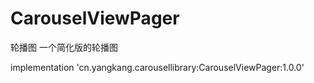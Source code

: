 # CarouselViewPager
轮播图
一个简化版的轮播图

implementation 'cn.yangkang.carousellibrary:CarouselViewPager:1.0.0'
